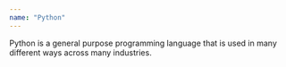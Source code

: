 ```yaml
---
name: "Python"
---
```


Python is a general purpose programming language that is used in many different ways across many industries.
